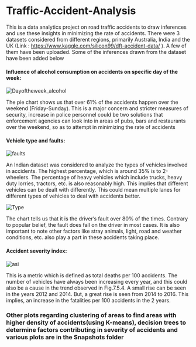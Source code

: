 # Traffic-Accident-Analysis
This is a data analytics project on road traffic accidents to draw inferences and use these insights in minimizing the rate of accidents. There were 3 datasets considered from different regions, primarily Australia, India and the UK (Link : https://www.kaggle.com/silicon99/dft-accident-data/ ). A few of them have been uploaded. Some of the inferences drawn from the dataset have been added below


#### Influence of alcohol consumption on accidents on specific day of the week:

![Dayoftheweek_alcohol](https://github.com/prash29/Traffic-Accident-Analysis/blob/master/Snapshots/dayoftheweek_alcohol.png)

The pie chart shows us that over 61% of the accidents happen over the weekend (Friday-Sunday). This is a major concern and stricter measures of security, increase in police personnel could be two solutions that enforcement agencies can look into in areas of pubs, bars and restaurants over the weekend, so as to attempt in minimizing the rate of accidents


#### Vehicle type and faults:

![faults](https://github.com/prash29/Traffic-Accident-Analysis/blob/master/Snapshots/image014.gif)

An Indian dataset was considered to analyze the types of vehicles involved in accidents. The highest percentage, which is around 35% is to 2-wheelers. The percentage of heavy vehicles which include trucks, heavy duty lorries, tractors, etc. is also reasonably high. This implies that different vehicles can be dealt with differently. This could mean multiple lanes for different types of vehicles to deal with accidents better. 


![Type](https://github.com/prash29/Traffic-Accident-Analysis/blob/master/Snapshots/image015.gif)

The chart tells us that it is the driver’s fault over 80% of the times. Contrary to popular belief, the fault does fall on the driver in most cases. It is also important to note other factors like stray animals, light, road and weather conditions, etc. also play a part in these accidents taking place.

#### Accident severity index:
![asi](https://github.com/prash29/Traffic-Accident-Analysis/blob/master/Snapshots/image016.gif)

This is a metric which is defined as total deaths per 100 accidents. The number of vehicles have always been increasing every year, and this could also be a cause in the trend observed in Fig.7.5.4. A small rise can be seen in the years 2012 and 2014. But, a great rise is seen from 2014 to 2016. This implies, an increase in the fatalities per 100 accidents in the 2 years.

### Other plots regarding clustering of areas to find areas with higher density of accidents(using K-means), decision trees to determine factors contributing in severity of accidents and various plots are in the Snapshots folder
